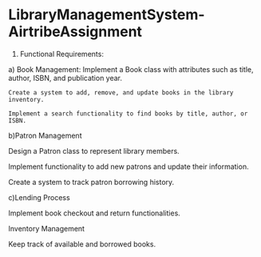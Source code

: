 # LibraryManagementSystem-AirtribeAssignment

1. Functional Requirements:

a) Book Management:
    Implement a Book class with attributes such as title, author, ISBN, and publication year.

    Create a system to add, remove, and update books in the library inventory.

    Implement a search functionality to find books by title, author, or ISBN.

b)Patron Management

  Design a Patron class to represent library members.

  Implement functionality to add new patrons and update their information.

  Create a system to track patron borrowing history.

c)Lending Process

  Implement book checkout and return functionalities.

  Inventory Management

  Keep track of available and borrowed books.


  
